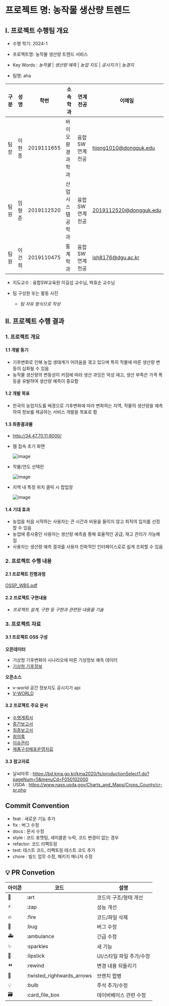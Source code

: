 # 프로젝트 명: 농작물 생산량 트렌드


## I. 프로젝트 수행팀 개요

* 수행 학기:  2024-1
* 프로젝트명: 농작물 생산량 트렌드 서비스
* Key Words : *농작물* | *생산량 예측* | *농업 지도* | *공시지가* | *농경지*
      
* 팀명: aha

구분 | 성명 | 학번 | 소속학과 | 연계전공 | 이메일
------|-------|-------|-------|-------|-------
팀장 | 이현종 | 2019111655 | 바이오환경과학과 | 융합SW연계전공 | hjong1010@dongguk.edu       
팀원 | 임형준 | 2019112520 | 산업시스템공학과 | 융합SW연계전공 | 2019112520@dongguk.edu        
팀원 | 이건희 | 2019110475 | 통계학과 | 융합SW연계전공 | ish8176@dgu.ac.kr        

* 지도교수 : 융합SW교육원 이길섭 교수님, 박효순 교수님

* 팀 구성원 또는 활동 사진  
    * *팀 자유 형식으로 작성*  

## II. 프로젝트 수행 결과  

### 1. 프로젝트 개요  

#### 1.1 개발 동기  

- 기후변화로 인해 농업 생태계가 어려움을 겪고 있으며 특히 작물에 따른 생산량 변동이 심화될 수 있음
- 농작물 생산량의 변동성이 커짐에 따라 생산 과잉은 악성 재고, 생산 부족은 가격 폭등을 유발하여 생산량 예측이 중요함

#### 1.2 개발 목표  

- 한국의 농업지도를 배경으로 기후변화에 따라 변화하는 지역, 작물의 생산량을 예측하여 정보를 제공하는 서비스 개발을 목표로 함

#### 1.3 최종결과물  
- http://34.47.70.11:8000/ 
* 웹 접속 초기 화면

  ![image](https://github.com/CSID-DGU/2024-1-OSSProj-Aha-09/assets/143998370/55faf73a-d8bd-4247-b10c-724118d117fb)

* 작물/연도 선택란
  
  ![image](https://github.com/CSID-DGU/2024-1-OSSProj-Aha-09/assets/143998370/29402e51-e8a5-4bde-b316-bb902b70bd4d)

* 지역 내 특정 위치 클릭 시 팝업창

  ![image](https://github.com/CSID-DGU/2024-1-OSSProj-Aha-09/assets/143998370/d7fc9461-ef0e-4602-aab3-6961e4be837a)

#### 1.4 기대 효과  

- 농업을 처음 시작하는 사용자는 큰 시간과 비용을 들이지 않고 최적의 입지를 선정할 수 있음
- 농업에 종사중인 사용자는 생산량 예측을 통해 효율적인 공급, 재고 관리가 가능해 짐
- 사용자는 생산량 예측 결과를 사용자 친화적인 인터페이스로로 쉽게 조회할 수 있음

### 2. 프로젝트 수행 내용  

#### 2.1 프로젝트 진행과정 

[OSSP_WBS.pdf](https://github.com/user-attachments/files/15528554/OSSP_WBS.pdf)

#### 2.2 프로젝트 구현내용  

- *프로젝트 설계, 구현 등 구현과 관련된 내용을 기술*  

### 3. 프로젝트 자료  

#### 3.1 프로젝트 OSS 구성  

**오픈데이터**
- 기상청 기후변화아 시나리오에 따른 기상정보 예측 데이터
- [기상청 기후정보](http://www.climate.go.kr/home/CCS/contents_2021/35_download.php)
  
**오픈소스**
- v-world 공간 정보지도 공시지가 api
- [V-WORLD](https://www.vworld.kr/dtna/dtna_apiSvcFc_s001.do?apiNum=23)

#### 3.2 프로젝트 주요 문서 

- [수행계획서](https://github.com/CSID-DGU/2024-1-OSSProj-Aha-09/blob/main/Doc/1_1_OSSProj_09_Aha_수행계획서.md)
- [중간보고서](https://github.com/CSID-DGU/2024-1-OSSProj-Aha-09/blob/main/Doc/2_1_OSSProj_09_Aha_중간보고서.md)
- [최종보고서](https://github.com/CSID-DGU/2024-1-OSSProj-Aha-09/blob/main/Doc/3_1_OSSProj_09_Aha_최종보고서.md)
- [회의록](https://github.com/CSID-DGU/2024-1-OSSProj-Aha-09/blob/main/Doc/4_2_OSSProj_09_Aha_회의록.md)
- [이슈관리](https://github.com/CSID-DGU/2024-1-OSSProj-Aha-09/issues?q=is%3Aissue+is%3Aclosed)
- [제품구성배포운영자료](https://github.com/CSID-DGU/2024-1-OSSProj-Aha-09/blob/main/Doc/4_3_OSSProj_09_Aha_제품구성배포운영자료.md)


#### 3.3 참고자료  

* 날씨마루 : https://bd.kma.go.kr/kma2020/fs/productionSelect1.do?pageNum=5&menuCd=F050102000
* USDA : https://www.nass.usda.gov/Charts_and_Maps/Crops_County/cr-pr.php
  
## Commit Convention
-   feat : 새로운 기능 추가
-   fix : 버그 수정
-   docs : 문서 수정
-   style : 코드 포맷팅, 세미콜론 누락, 코드 변경이 없는 경우
-   refactor: 코드 리펙토링
-   test: 테스트 코드, 리펙토링 테스트 코드 추가
-   chore : 빌드 업무 수정, 패키지 매니저 수정

## 💡 PR Convetion

| 아이콘 | 코드                       | 설명                     |
| ------ | -------------------------- | ------------------------ |
| 🎨     | :art                       | 코드의 구조/형태 개선    |
| ⚡️    | :zap                       | 성능 개선                |
| 🔥     | :fire                      | 코드/파일 삭제           |
| 🐛     | :bug                       | 버그 수정                |
| 🚑     | :ambulance                 | 긴급 수정                |
| ✨     | :sparkles                  | 새 기능                  |
| 💄     | :lipstick                  | UI/스타일 파일 추가/수정 |
| ⏪     | :rewind                    | 변경 내용 되돌리기       |
| 🔀     | :twisted_rightwards_arrows | 브랜치 합병              |
| 💡     | :bulb                      | 주석 추가/수정           |
| 🗃      | :card_file_box             | 데이버베이스 관련 수정   |
